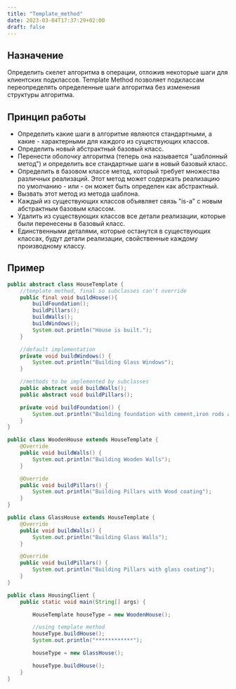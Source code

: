```yaml
---
title: "Template_method"
date: 2023-03-04T17:37:29+02:00
draft: false
---
```


## Назначение

Определить скелет алгоритма в операции, отложив некоторые шаги для клиентских подклассов. Template Method позволяет подклассам переопределять определенные шаги алгоритма без изменения структуры алгоритма.

## Принцип работы

- Определить какие шаги в алгоритме являются стандартными, а какие - характерными для каждого из существующих классов.
- Определить новый абстрактный базовый класс.
- Перенести оболочку алгоритма (теперь она называется "шаблонный метод") и определить все стандартные шаги в новый базовый класс.
- Определить в базовом классе метод, который требует множества различных реализаций. Этот метод может содержать реализацию по умолчанию - или - он может быть определен как абстрактный.
- Вызвать этот метод из метода шаблона.
- Каждый из существующих классов объявляет связь "is-a" с новым абстрактным базовым классом.
- Удалить из существующих классов все детали реализации, которые были перенесены в базовый класс.
- Единственными деталями, которые останутся в существующих классах, будут детали реализации, свойственные каждому производному классу.

## Пример

```java
public abstract class HouseTemplate {
	//template method, final so subclasses can't override
	public final void buildHouse(){
		buildFoundation();
		buildPillars();
		buildWalls();
		buildWindows();
		System.out.println("House is built.");
	}

	//default implementation
	private void buildWindows() {
		System.out.println("Building Glass Windows");
	}

	//methods to be implemented by subclasses
	public abstract void buildWalls();
	public abstract void buildPillars();

	private void buildFoundation() {
		System.out.println("Building foundation with cement,iron rods and sand");
	}
}

public class WoodenHouse extends HouseTemplate {
	@Override
	public void buildWalls() {
		System.out.println("Building Wooden Walls");
	}

	@Override
	public void buildPillars() {
		System.out.println("Building Pillars with Wood coating");
	}
}

public class GlassHouse extends HouseTemplate {
	@Override
	public void buildWalls() {
		System.out.println("Building Glass Walls");
	}

	@Override
	public void buildPillars() {
		System.out.println("Building Pillars with glass coating");
	}
}

public class HousingClient {
	public static void main(String[] args) {

		HouseTemplate houseType = new WoodenHouse();

		//using template method
		houseType.buildHouse();
		System.out.println("************");

		houseType = new GlassHouse();

		houseType.buildHouse();
	}
}
```
